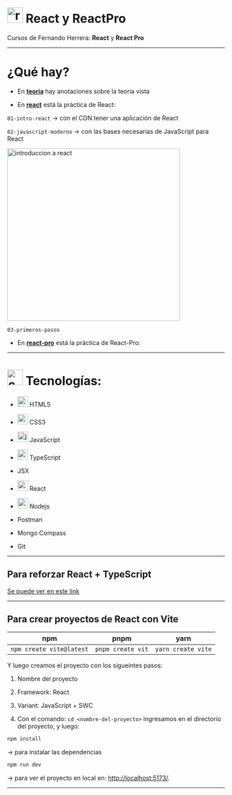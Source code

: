 # <img width="36" height="36" src="https://img.icons8.com/office/36/react.png" alt="react"/> React y ReactPro

Cursos de Fernando Herrera: **React** y **React Pro**

---

# ¿Qué hay?

- En [**teoría**](https://github.com/eugenia1984/react-y-react-pro/blob/main/teoria.md) hay anotaciones sobre la teoria vista

- En [**react**](https://github.com/eugenia1984/react-y-react-pro/tree/main/react) está la práctica de React:

`01-intro-react` -> con el CDN tener una aplicación de React

`02-javascript-moderno` -> con las bases necesarias de JavaScript para React

<img src="https://github.com/user-attachments/assets/4d43865b-0433-4ad2-8820-88c6809451a5" width="400" alt="introduccion a react" />

`03-primeros-pasos`


- En [**react-pro**](https://github.com/eugenia1984/react-y-react-pro/tree/main/react-pro) está la práctica de React-Pro: 


---

# <img width="36" height="36" src="https://img.icons8.com/officel/16/command-line.png" alt="command-line"/> Tecnologías:

- <img width="24" height="24" src="https://img.icons8.com/color/24/html-5--v1.png" alt="html5"/> HTML5

- <img width="24" height="24" src="https://img.icons8.com/color/24/css3.png" alt="css3"/> CSS3

- <img width="24" height="24" src="https://img.icons8.com/color/24/javascript--v1.png" alt="javascript"/> JavaScript

- <img width="24" height="24" src="https://img.icons8.com/color/24/typescript.png" alt="typescript"/> TypeScript

- JSX

- <img width="24" height="24" src="https://img.icons8.com/office/24/react.png" alt="react"/> React

- <img width="24" height="24" src="https://img.icons8.com/color/24/nodejs.png" alt="nodejs"/> Nodejs

- Postman

- Mongo Compass

- Git

---

## Para reforzar React + TypeScript

[Se puede ver en este link](https://www.youtube.com/playlist?list=PLCKuOXG0bPi26-eawizqyLOgM7j66H_4M)

---

## Para crear proyectos de React con Vite

| npm | pnpm | yarn |
| --- | ---- | ---- |
| `npm create vite@latest` | `pnpm create vit` | `yarn create vite` |

Y luego creamos el proyecto con los sigueintes pasos:

1. Nombre del proyecto

2. Framework: React

3. Variant: JavaScript + SWC

4. Con el comando: `cd <nombre-del-proyecto>` ingresamos en el directorio del proyecto, y luego: 

```bash
npm install
``` 
-> para instalar las dependencias 

``` bash
npm run dev
```

-> para ver el proyecto en local en: [http://localhost:5173/](http://localhost:5173/).

---
